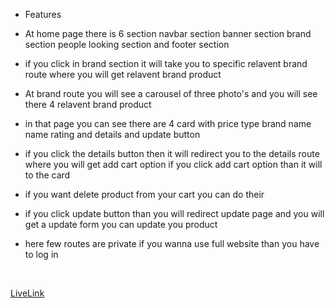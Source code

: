 - Features 
- At home page there is 6 section navbar section banner section brand section people looking section and footer section 
- if  you click in brand section it will take you to specific relavent brand route where you will get relavent brand product 
- At brand route you will see a carousel of three photo's and you will see there 4 relavent brand product 
 - in that page you can see there are 4 card with price type brand name name rating and details and update button 
- if you click the details button then it will redirect you to the details route where you will get add cart option if you click add cart option than it will to the card 
- if you want delete product from your cart you can do their 

- if you click update button than you will redirect update page and you will get a update form you can update you product 
- here few routes are private if you wanna use full website than you have to log in 
<br>

[LiveLink](https://automotivecarshop.netlify.app/)
